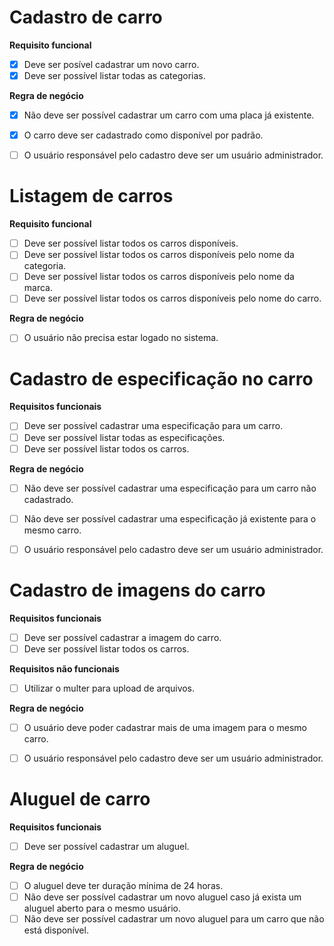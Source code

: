 # Cadastro de carro

**Requisito funcional**
- [x] Deve ser posível cadastrar um novo carro.
- [x] Deve ser possível listar todas as categorias.

**Regra de negócio**
- [x] Não deve ser possível cadastrar um carro com uma placa já existente.
- [x] O carro deve ser cadastrado como disponível por padrão.
- [ ] O usuário responsável pelo cadastro deve ser um usuário administrador.


# Listagem de carros

**Requisito funcional**
- [ ] Deve ser possível listar todos os carros disponíveis.
- [ ] Deve ser possível listar todos os carros disponíveis pelo nome da categoria.
- [ ] Deve ser possível listar todos os carros disponíveis pelo nome da marca.
- [ ] Deve ser possível listar todos os carros disponíveis pelo nome do carro.

**Regra de negócio**
- [ ] O usuário não precisa estar logado no sistema.


# Cadastro de especificação no carro

**Requisitos funcionais**
- [ ] Deve ser possível cadastrar uma especificação para um carro.
- [ ] Deve ser possível listar todas as especificações.
- [ ] Deve ser possível listar todos os carros.

**Regra de negócio**
- [ ] Não deve ser possível cadastrar uma especificação para um carro não cadastrado.
- [ ] Não deve ser possível cadastrar uma especificação já existente para o mesmo carro.
- [ ] O usuário responsável pelo cadastro deve ser um usuário administrador.


# Cadastro de imagens do carro

**Requisitos funcionais**
- [ ] Deve ser possível cadastrar a imagem do carro.
- [ ] Deve ser possível listar todos os carros.

**Requisitos não funcionais**
- [ ] Utilizar o multer para upload de arquivos.

**Regra de negócio**
- [ ] O usuário deve poder cadastrar mais de uma imagem para o mesmo carro.
- [ ] O usuário responsável pelo cadastro deve ser um usuário administrador.


# Aluguel de carro

**Requisitos funcionais**
- [ ] Deve ser possível cadastrar um aluguel.

**Regra de negócio**
- [ ] O aluguel deve ter duração mínima de 24 horas.
- [ ] Não deve ser possível cadastrar um novo aluguel caso já exista um aluguel aberto para o mesmo usuário.
- [ ] Não deve ser possível cadastrar um novo aluguel para um carro que não está disponível.